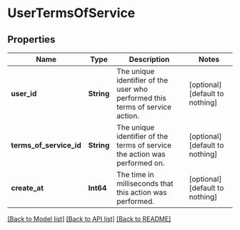# UserTermsOfService


## Properties
Name | Type | Description | Notes
------------ | ------------- | ------------- | -------------
**user_id** | **String** | The unique identifier of the user who performed this terms of service action. | [optional] [default to nothing]
**terms_of_service_id** | **String** | The unique identifier of the terms of service the action was performed on. | [optional] [default to nothing]
**create_at** | **Int64** | The time in milliseconds that this action was performed. | [optional] [default to nothing]


[[Back to Model list]](../README.md#models) [[Back to API list]](../README.md#api-endpoints) [[Back to README]](../README.md)


